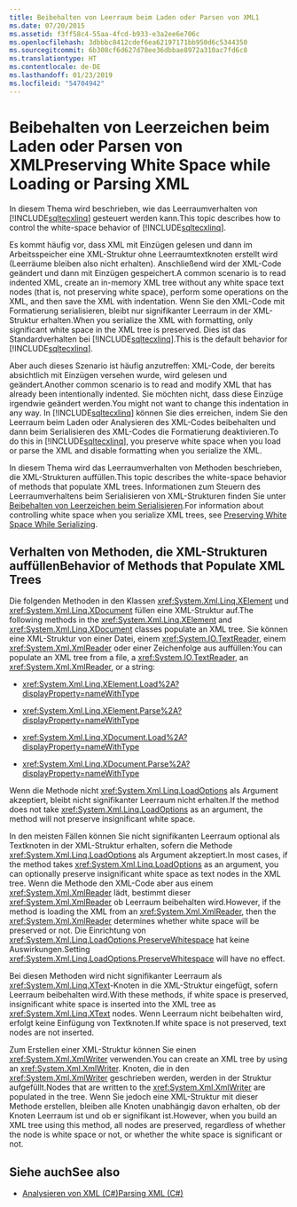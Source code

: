 ```yaml
---
title: Beibehalten von Leerraum beim Laden oder Parsen von XML1
ms.date: 07/20/2015
ms.assetid: f3ff58c4-55aa-4fcd-b933-e3a2ee6e706c
ms.openlocfilehash: 3dbbbc8412cdef6ea62197171bb950d6c5344350
ms.sourcegitcommit: 6b308cf6d627d78ee36dbbae8972a310ac7fd6c8
ms.translationtype: HT
ms.contentlocale: de-DE
ms.lasthandoff: 01/23/2019
ms.locfileid: "54704942"
---
```

# <a name="preserving-white-space-while-loading-or-parsing-xml"></a><span data-ttu-id="d2859-102">Beibehalten von Leerzeichen beim Laden oder Parsen von XML</span><span class="sxs-lookup"><span data-stu-id="d2859-102">Preserving White Space while Loading or Parsing XML</span></span>
<span data-ttu-id="d2859-103">In diesem Thema wird beschrieben, wie das Leerraumverhalten von [!INCLUDE[sqltecxlinq](~/includes/sqltecxlinq-md.md)] gesteuert werden kann.</span><span class="sxs-lookup"><span data-stu-id="d2859-103">This topic describes how to control the white-space behavior of [!INCLUDE[sqltecxlinq](~/includes/sqltecxlinq-md.md)].</span></span>  
  
 <span data-ttu-id="d2859-104">Es kommt häufig vor, dass XML mit Einzügen gelesen und dann im Arbeitsspeicher eine XML-Struktur ohne Leerraumtextknoten erstellt wird (Leerräume bleiben also nicht erhalten). Anschließend wird der XML-Code geändert und dann mit Einzügen gespeichert.</span><span class="sxs-lookup"><span data-stu-id="d2859-104">A common scenario is to read indented XML, create an in-memory XML tree without any white space text nodes (that is, not preserving white space), perform some operations on the XML, and then save the XML with indentation.</span></span> <span data-ttu-id="d2859-105">Wenn Sie den XML-Code mit Formatierung serialisieren, bleibt nur signifikanter Leerraum in der XML-Struktur erhalten.</span><span class="sxs-lookup"><span data-stu-id="d2859-105">When you serialize the XML with formatting, only significant white space in the XML tree is preserved.</span></span> <span data-ttu-id="d2859-106">Dies ist das Standardverhalten bei [!INCLUDE[sqltecxlinq](~/includes/sqltecxlinq-md.md)].</span><span class="sxs-lookup"><span data-stu-id="d2859-106">This is the default behavior for [!INCLUDE[sqltecxlinq](~/includes/sqltecxlinq-md.md)].</span></span>  
  
 <span data-ttu-id="d2859-107">Aber auch dieses Szenario ist häufig anzutreffen: XML-Code, der bereits absichtlich mit Einzügen versehen wurde, wird gelesen und geändert.</span><span class="sxs-lookup"><span data-stu-id="d2859-107">Another common scenario is to read and modify XML that has already been intentionally indented.</span></span> <span data-ttu-id="d2859-108">Sie möchten nicht, dass diese Einzüge irgendwie geändert werden.</span><span class="sxs-lookup"><span data-stu-id="d2859-108">You might not want to change this indentation in any way.</span></span> <span data-ttu-id="d2859-109">In [!INCLUDE[sqltecxlinq](~/includes/sqltecxlinq-md.md)] können Sie dies erreichen, indem Sie den Leerraum beim Laden oder Analysieren des XML-Codes beibehalten und dann beim Serialisieren des XML-Codes die Formatierung deaktivieren.</span><span class="sxs-lookup"><span data-stu-id="d2859-109">To do this in [!INCLUDE[sqltecxlinq](~/includes/sqltecxlinq-md.md)], you preserve white space when you load or parse the XML and disable formatting when you serialize the XML.</span></span>  
  
 <span data-ttu-id="d2859-110">In diesem Thema wird das Leerraumverhalten von Methoden beschrieben, die XML-Strukturen auffüllen.</span><span class="sxs-lookup"><span data-stu-id="d2859-110">This topic describes the white-space behavior of methods that populate XML trees.</span></span> <span data-ttu-id="d2859-111">Informationen zum Steuern des Leerraumverhaltens beim Serialisieren von XML-Strukturen finden Sie unter [Beibehalten von Leerzeichen beim Serialisieren](../../../../csharp/programming-guide/concepts/linq/preserving-white-space-while-serializing.md).</span><span class="sxs-lookup"><span data-stu-id="d2859-111">For information about controlling white space when you serialize XML trees, see [Preserving White Space While Serializing](../../../../csharp/programming-guide/concepts/linq/preserving-white-space-while-serializing.md).</span></span>  
  
## <a name="behavior-of-methods-that-populate-xml-trees"></a><span data-ttu-id="d2859-112">Verhalten von Methoden, die XML-Strukturen auffüllen</span><span class="sxs-lookup"><span data-stu-id="d2859-112">Behavior of Methods that Populate XML Trees</span></span>  
 <span data-ttu-id="d2859-113">Die folgenden Methoden in den Klassen <xref:System.Xml.Linq.XElement> und <xref:System.Xml.Linq.XDocument> füllen eine XML-Struktur auf.</span><span class="sxs-lookup"><span data-stu-id="d2859-113">The following methods in the <xref:System.Xml.Linq.XElement> and <xref:System.Xml.Linq.XDocument> classes populate an XML tree.</span></span> <span data-ttu-id="d2859-114">Sie können eine XML-Struktur von einer Datei, einem <xref:System.IO.TextReader>, einem <xref:System.Xml.XmlReader> oder einer Zeichenfolge aus auffüllen:</span><span class="sxs-lookup"><span data-stu-id="d2859-114">You can populate an XML tree from a file, a <xref:System.IO.TextReader>, an <xref:System.Xml.XmlReader>, or a string:</span></span>  
  
-   <xref:System.Xml.Linq.XElement.Load%2A?displayProperty=nameWithType>  
  
-   <xref:System.Xml.Linq.XElement.Parse%2A?displayProperty=nameWithType>  
  
-   <xref:System.Xml.Linq.XDocument.Load%2A?displayProperty=nameWithType>  
  
-   <xref:System.Xml.Linq.XDocument.Parse%2A?displayProperty=nameWithType>  
  
 <span data-ttu-id="d2859-115">Wenn die Methode nicht <xref:System.Xml.Linq.LoadOptions> als Argument akzeptiert, bleibt nicht signifikanter Leerraum nicht erhalten.</span><span class="sxs-lookup"><span data-stu-id="d2859-115">If the method does not take <xref:System.Xml.Linq.LoadOptions> as an argument, the method will not preserve insignificant white space.</span></span>  
  
 <span data-ttu-id="d2859-116">In den meisten Fällen können Sie nicht signifikanten Leerraum optional als Textknoten in der XML-Struktur erhalten, sofern die Methode <xref:System.Xml.Linq.LoadOptions> als Argument akzeptiert.</span><span class="sxs-lookup"><span data-stu-id="d2859-116">In most cases, if the method takes <xref:System.Xml.Linq.LoadOptions> as an argument, you can optionally preserve insignificant white space as text nodes in the XML tree.</span></span> <span data-ttu-id="d2859-117">Wenn die Methode den XML-Code aber aus einem <xref:System.Xml.XmlReader> lädt, bestimmt dieser <xref:System.Xml.XmlReader> ob Leerraum beibehalten wird.</span><span class="sxs-lookup"><span data-stu-id="d2859-117">However, if the method is loading the XML from an <xref:System.Xml.XmlReader>, then the <xref:System.Xml.XmlReader> determines whether white space will be preserved or not.</span></span> <span data-ttu-id="d2859-118">Die Einrichtung von <xref:System.Xml.Linq.LoadOptions.PreserveWhitespace> hat keine Auswirkungen.</span><span class="sxs-lookup"><span data-stu-id="d2859-118">Setting <xref:System.Xml.Linq.LoadOptions.PreserveWhitespace> will have no effect.</span></span>  
  
 <span data-ttu-id="d2859-119">Bei diesen Methoden wird nicht signifikanter Leerraum als <xref:System.Xml.Linq.XText>-Knoten in die XML-Struktur eingefügt, sofern Leerraum beibehalten wird.</span><span class="sxs-lookup"><span data-stu-id="d2859-119">With these methods, if white space is preserved, insignificant white space is inserted into the XML tree as <xref:System.Xml.Linq.XText> nodes.</span></span> <span data-ttu-id="d2859-120">Wenn Leerraum nicht beibehalten wird, erfolgt keine Einfügung von Textknoten.</span><span class="sxs-lookup"><span data-stu-id="d2859-120">If white space is not preserved, text nodes are not inserted.</span></span>  
  
 <span data-ttu-id="d2859-121">Zum Erstellen einer XML-Struktur können Sie einen <xref:System.Xml.XmlWriter> verwenden.</span><span class="sxs-lookup"><span data-stu-id="d2859-121">You can create an XML tree by using an <xref:System.Xml.XmlWriter>.</span></span> <span data-ttu-id="d2859-122">Knoten, die in den <xref:System.Xml.XmlWriter> geschrieben werden, werden in der Struktur aufgefüllt.</span><span class="sxs-lookup"><span data-stu-id="d2859-122">Nodes that are written to the <xref:System.Xml.XmlWriter> are populated in the tree.</span></span> <span data-ttu-id="d2859-123">Wenn Sie jedoch eine XML-Struktur mit dieser Methode erstellen, bleiben alle Knoten unabhängig davon erhalten, ob der Knoten Leerraum ist und ob er signifikant ist.</span><span class="sxs-lookup"><span data-stu-id="d2859-123">However, when you build an XML tree using this method, all nodes are preserved, regardless of whether the node is white space or not, or whether the white space is significant or not.</span></span>  
  
## <a name="see-also"></a><span data-ttu-id="d2859-124">Siehe auch</span><span class="sxs-lookup"><span data-stu-id="d2859-124">See also</span></span>

- [<span data-ttu-id="d2859-125">Analysieren von XML (C#)</span><span class="sxs-lookup"><span data-stu-id="d2859-125">Parsing XML (C#)</span></span>](../../../../csharp/programming-guide/concepts/linq/parsing-xml.md)
